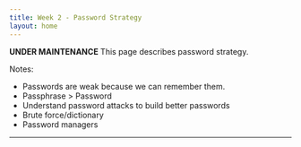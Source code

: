 ```yaml
---
title: Week 2 - Password Strategy
layout: home
---
```


**********UNDER MAINTENANCE**********
This page describes password strategy.

Notes:

* Passwords are weak because we can remember them.
* Passphrase > Password
* Understand password attacks to build better passwords
* Brute force/dictionary
* Password managers

----